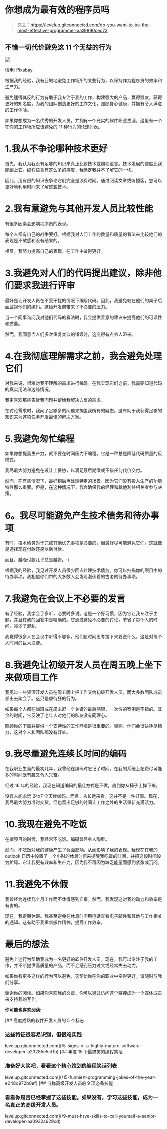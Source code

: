 # 你想成为最有效的程序员吗

> 原文：<https://levelup.gitconnected.com/do-you-want-to-be-the-most-effective-programmer-aa29890cec73>

## 不惜一切代价避免这 11 个无益的行为

![](img/2e75550796ed9cd3c04508f229de6281.png)

信用: [Pixabay](https://pixabay.com/vectors/security-sword-leader-power-6946740/)

根据我的经验，我有目的地避免工作场所的某些行为，以保持作为程序员的效率和生产力。

避免适得其反的行为有助于我专注于我的工作，构建强大的产品，赢得盟友，获得更好的知名度，为我的团队创造更好的工作文化，照顾身心健康，并拥有令人满意的工作体验。

如果你想成为一名优秀的开发人员，并拥有一个充实的软件职业生涯，这里有一个在你的工作场所应该避免的 11 种行为的快速列表。

# 1.我从不争论哪种技术更好

首先，我认为我没有足够的知识来真正比较技术或编程语言。技术发展的速度比我能跟上它。编程语言有这么多的深度，我确定我并不了解它的一切。

因此，用有限的知识去争论它们完全是浪费时间。通过阅读文章或听播客，您可以更好地利用时间来了解这些技术。

# 2.我有意避免与其他开发人员比较性能

有很多因素会影响程序员的表现。

每个人都有自己的战争要打。根据我对人们工作的数量和质量的看法来比较他们的表现是不敏感和没有结果的。

相反，我努力提高自己的表现，在工作中做得更好。

# 3.我避免对人们的代码提出建议，除非他们要求我进行评审

最好是让开发人员在不受干扰的情况下编写代码。因此，我避免站在他们的桌子后面监视他们的编码。这给开发商带来了不必要的压力。

当一个同事询问我对他们代码的看法时，我会提供善意的建议来提高他们的可读性和质量。

然而，我同意当人们多次重复类似的错误时，这变得有点令人沮丧。

# 4.在我彻底理解需求之前，我会避免处理它们

对我来说，很难对我不理解的需求进行编码。在我实现它们之前，我需要知道代码的真实用法和边缘情况。

我更喜欢那些告诉我问题并留给我解决方案的需求。

在讨论需求时，我问了足够多的问题来掩盖我所有的疑虑。这有助于我获得足够的知识来为这项任务开发最佳的解决方案。

# 5.我避免匆忙编程

如果你想提高生产力，就不要在时间压力下编程。它是一种总是降低代码质量的反模式。

我尽最大努力避免在设计上妥协，以满足最后期限或不惜任何代价交付。

然而，在有些情况下，最好稍后再处理特定的场景，因为它们没有投入生产的功能特性那么重要。但是，在这种情况下，我会确保我的经理和其他利益相关者参与决策。

# **6。我尽可能避免产生技术债务和待办事项**

有时，技术债务对于完成其他优先事项是必要的，但最好尽可能避免它们。这就像是选择现在付款还是以后付款。

而且，越晚付款几乎总是越贵。:)

根据我的经验，我见过开发人员很少回去处理技术债务。你可以扫描你的项目中的待办事项，我相信你们中的大多数人会发现潜伏着的古老的待办事项。

# 7.我避免在会议上不必要的发言

有了经验，我学会了多听，必要时多说。这是一个好习惯，因为它让我专注于主题，并且在我的回答中是精确的。它通过避免不必要的讨论，节省了每个人的时间，减少了混乱。

我觉得很多人在会议中听得不够多。他们花时间思考接下来要说什么，这是对每个人时间的巨大浪费。

# 8.我避免让初级开发人员在周五晚上坐下来做项目工作

我见过一些资深开发人员在周五晚上把工作交给初级开发人员，而大多数团队成员都出去聚会了。这只是虐待狂的行为。

如果每个人都在加班或在周末赶一个关键的最后期限，一次性的案例是不错的。其余的时间，它反映了老年人对他们的队友没有同理心。

照顾你的下属并提供一个支持性的工作环境是很重要的。否则，他们会很快耗尽精力，这对个人和团队都没有好处。

# 9.我尽量避免连续长时间的编码

在我职业生涯的最初几年，我曾经在编码时忘记了时间。在我的系统上花费尽可能多的时间既有趣又令人兴奋。

经过 16 年的经验，我现在知道编码的最佳方式是不做，直到你从椅子上摔下来。

没有人能永远 24x7 全天候编码。而且，从长远来看，这并不是一件好事。现在，我尽最大努力准时交货，但也留出足够的时间让工作之外的生活重新充满活力。

# 10.我现在避免不吃饭

在做项目的时候，我经常不吃饭。编码曾经令人陶醉。

然而，不吃饭对我的健康产生了负面影响，从而影响了我的表现。我现在在我的 outlook 日历中设置了一个小时的休息时间来提醒我吃饭的时间，并把这段时间设为忙碌。它让我更有效率和生产力，因为我不再因为缺乏能量而感到紧张或沉闷。

# 11.我避免不休假

我曾经为连续几个月工作而不休假感到自豪。然而，我发现这对我的动力和效率是有害的。

现在，我定期休假。我甚至避免在休息时间用电话查看电子邮件和其他与工作相关的通知。这有助于我重新振作精神，提高工作效率。

# 最后的想法

避免上述行为帮助我成为一名更好的软件开发人员。现在，我可以专注于我的工作，并不断提供高质量的产品，而不会感到压力过大或经常失去动力。

如果你有更多这样的行为可以避免，这帮助你在你的职业中变得更好，请随时与我们分享。

谢谢你的阅读。如果你喜欢我的文章，[你可以通过访问这个链接](https://lokajit-tikayatray.medium.com/membership)成为一个媒体成员来支持我的写作。

**你可能也喜欢阅读:**

[](/5-signs-of-a-highly-mature-software-developer-a23285e5cf1b) [## 高度成熟的软件开发人员的 5 个标志

### 这些特征很容易识别，但很难实践

levelup.gitconnected.com](/5-signs-of-a-highly-mature-software-developer-a23285e5cf1b) [](/15-funniest-programming-jokes-of-the-year-e048d972b0ef) [## 年度 15 个最搞笑的编程笑话

### 准备好大笑吧，看看这个精心策划的编程笑话列表

levelup.gitconnected.com](/15-funniest-programming-jokes-of-the-year-e048d972b0ef) [](/9-must-have-skills-to-call-yourself-a-senior-developer-aa0932a629cd) [## 自称高级开发人员的 9 项必备技能

### 看看你是否已经掌握了这些技能。如果没有，学习这些技能，成为一名真正的高级开发人员。

levelup.gitconnected.com](/9-must-have-skills-to-call-yourself-a-senior-developer-aa0932a629cd)